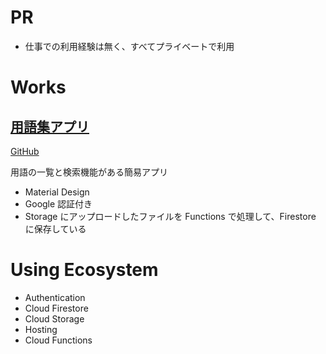 # PR

- 仕事での利用経験は無く、すべてプライベートで利用

# Works

## [用語集アプリ](https://glossary-kurosame.firebaseapp.com)

[GitHub](https://github.com/kurosame/glossary)

用語の一覧と検索機能がある簡易アプリ

- Material Design
- Google 認証付き
- Storage にアップロードしたファイルを Functions で処理して、Firestore に保存している

# Using Ecosystem

- Authentication
- Cloud Firestore
- Cloud Storage
- Hosting
- Cloud Functions
